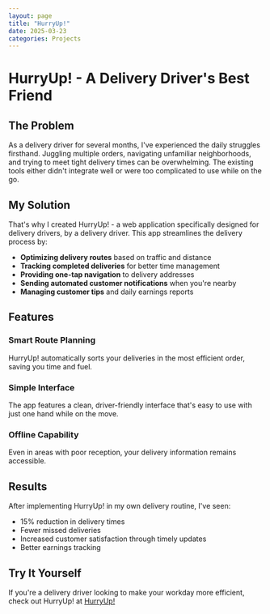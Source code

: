 ```yaml
---
layout: page
title: "HurryUp!"
date: 2025-03-23
categories: Projects
---
```


# HurryUp! - A Delivery Driver's Best Friend

## The Problem

As a delivery driver for several months, I've experienced the daily struggles firsthand. Juggling multiple orders, navigating unfamiliar neighborhoods, and trying to meet tight delivery times can be overwhelming. The existing tools either didn't integrate well or were too complicated to use while on the go.

## My Solution

That's why I created HurryUp! - a web application specifically designed for delivery drivers, by a delivery driver. This app streamlines the delivery process by:

- **Optimizing delivery routes** based on traffic and distance
- **Tracking completed deliveries** for better time management
- **Providing one-tap navigation** to delivery addresses
- **Sending automated customer notifications** when you're nearby
- **Managing customer tips** and daily earnings reports

## Features

### Smart Route Planning
HurryUp! automatically sorts your deliveries in the most efficient order, saving you time and fuel.

### Simple Interface
The app features a clean, driver-friendly interface that's easy to use with just one hand while on the move.

### Offline Capability
Even in areas with poor reception, your delivery information remains accessible.

## Results

After implementing HurryUp! in my own delivery routine, I've seen:
- 15% reduction in delivery times
- Fewer missed deliveries
- Increased customer satisfaction through timely updates
- Better earnings tracking

## Try It Yourself

If you're a delivery driver looking to make your workday more efficient, check out HurryUp! at [HurryUp!](https://hurryup-tsac.onrender.com/)